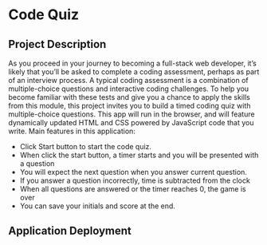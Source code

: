 # Code Quiz

## Project Description
As you proceed in your journey to becoming a full-stack web developer, it’s likely that you’ll be asked to complete a coding assessment, perhaps as part of an interview process. A typical coding assessment is a combination of multiple-choice questions and interactive coding challenges. To help you become familiar with these tests and give you a chance to apply the skills from this module, this project invites you to build a timed coding quiz with multiple-choice questions. This app will run in the browser, and will feature dynamically updated HTML and CSS powered by JavaScript code that you write.
Main features in this application:
* Click Start button to start the code quiz.
* When click the start button, a timer starts and you will be presented with a question
* You will expect the next question when you answer current question.
* If you answer a question incorrectly, time is subtracted from the clock
* When all questions are answered or the timer reaches 0, the game is over
* You can save your initials and score at the end.

## Application Deployment

